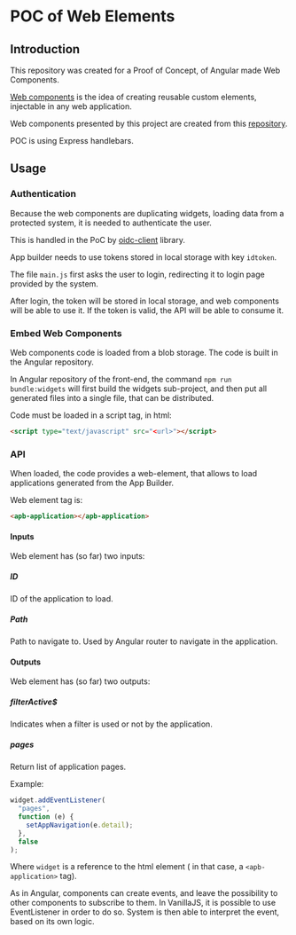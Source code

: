 # POC of Web Elements

## Introduction

This repository was created for a Proof of Concept, of Angular made Web Components.

[Web components](https://developer.mozilla.org/en-US/docs/Web/Web_Components) is the idea of creating reusable custom elements, injectable in any web application.

Web components presented by this project are created from this [repository](https://github.com/ReliefApplications/oort-frontend).

POC is using Express handlebars.

## Usage

### Authentication

Because the web components are duplicating widgets, loading data from a protected system, it is needed to authenticate the user.

This is handled in the PoC by [oidc-client](https://www.npmjs.com/package/oidc-client) library.

App builder needs to use tokens stored in local storage with key `idtoken`.

The file `main.js` first asks the user to login, redirecting it to login page provided by the system.

After login, the token will be stored in local storage, and web components will be able to use it. If the token is valid, the API will be able to consume it.

### Embed Web Components

Web components code is loaded from a blob storage. The code is built in the Angular repository.

In Angular repository of the front-end, the command `npm run bundle:widgets` will first build the widgets sub-project, and then put all generated files into a single file, that can be distributed.

Code must be loaded in a script tag, in html:

```html
<script type="text/javascript" src="<url>"></script>
```

### API

When loaded, the code provides a web-element, that allows to load applications generated from the App Builder.

Web element tag is:
```html
<apb-application></apb-application>
```

#### Inputs
Web element has (so far) two inputs:

##### ID
ID of the application to load.

##### Path
Path to navigate to. Used by Angular router to navigate in the application.

#### Outputs
Web element has (so far) two outputs:

##### filterActive$
Indicates when a filter is used or not by the application.

##### pages
Return list of application pages.

Example:

```js
widget.addEventListener(
  "pages",
  function (e) {
    setAppNavigation(e.detail);
  },
  false
);
```

Where `widget` is a reference to the html element ( in that case, a `<apb-application>` tag).

As in Angular, components can create events, and leave the possibility to other components to subscribe to them.
In VanillaJS, it is possible to use EventListener in order to do so.
System is then able to interpret the event, based on its own logic.
